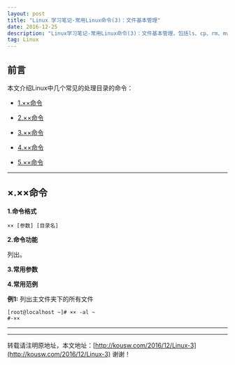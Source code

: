 ```yaml
---
layout: post
title: "Linux 学习笔记-常用Linux命令(3)：文件基本管理"
date: 2016-12-25 
description: "Linux学习笔记-常用Linux命令(3)：文件基本管理，包括ls、cp、rm、mv、basename和dirname等"
tag: Linux 
---   
```


## 前言
本文介绍Linux中几个常见的处理目录的命令：

* [1.××命令](#1)

* [2.××命令](#2)

* [3.××命令](#3)

* [4.××命令](#4)

* [5.××命令](#5)


****


<h2 id="×">×.××命令 </h2>



**1.命令格式**

    ×× [参数] [目录名]

**2.命令功能**

列出。

**3.常用参数**



**4.常用范例**

**例1:** 列出主文件夹下的所有文件

    [root@localhost ~]# ×× -al ~
    #-××


****


****



转载请注明原地址，本文地址：[http://kousw.com/2016/12/Linux-3](http://kousw.com/2016/12/Linux-3) 谢谢！
